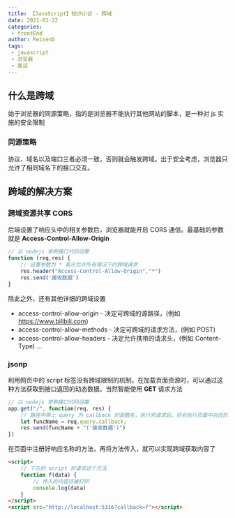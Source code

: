 ```yaml
---
title: 【JavaScript】知识小记 - 跨域
date: 2021-01-22
categories:
 - frontEnd
author: ReisenD
tags:
 - javascript
 - 浏览器
 - 面试
---
```


## 什么是跨域
始于浏览器的同源策略，指的是浏览器不能执行其他网站的脚本，是一种对 js 实施的安全限制
### 同源策略
协议、域名以及端口三者必须一致，否则就会触发跨域。出于安全考虑，浏览器只允许了相同域名下的接口交互。

## 跨域的解决方案
### 跨域资源共享 CORS
后端设置了响应头中的相关参数后，浏览器就能开启 CORS 通信。最基础的参数就是 **Access-Control-Allow-Origin**
```js
// 以 nodejs 举例接口代码设置
function (req,res) {
    // 设置参数为 * 表示允许所有情况下的跨域请求
    res.header("Access-Control-Allow-Origin","*")
    res.send('接收数据')
}
```
除此之外，还有其他详细的跨域设置
* access-control-allow-origin - 决定可跨域的源路径，(例如 https://www.bilibili.com)
* access-control-allow-methods - 决定可跨域的请求方法，(例如 POST)
* access-control-allow-headers - 决定允许携带的请求头，(例如 Content-Type)
...

### jsonp
利用网页中的 script 标签没有跨域限制的机制，在加载页面资源时，可以通过这种方法获取到接口返回的动态数据。当然智能使用 **GET** 请求方法
```js
// 以 nodejs 举例接口代码设置
app.get("/", function(req, res) {
    // 路径中带上 query 为 callback 的函数名，执行完请求后，将会执行页面中对应的函数方法，并把返回值传入
    let funcName = req.query.callback;
    res.send(funcName + "('接收数据')")
})
```
在页面中注册好响应名称的方法，再将方法传入，就可以实现跨域获取内容了
```html
<script>
    // 下方的 script 将请求这个方法
    function f(data) {
        // 传入的内容将被打印
        console.log(data)
    }
</script>
<script src="http://localhost:5316?callback=f"></script>
```
